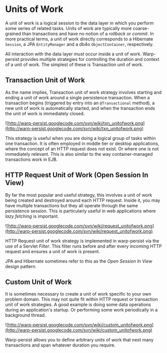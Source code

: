 # Units of Work #

A unit of work is a logical session to the data layer in which you perform some series of related tasks. Units of work are typically more coarse-grained than transactions and have no notion of a _rollback_ or _commit_. In more practical terms, a unit of work directly corresponds to a Hibernate `Session`, a JPA `EntityManager` and a db4o `ObjectContainer`, respectively.

All interaction with the data layer _must_ occur inside a unit of work. Warp-persist provides multiple strategies for controlling the duration and context of a unit of work.  The simplest of these is Transaction unit of work.


## Transaction Unit of Work ##

As the name implies, Transaction unit of work strategy involves starting and ending a unit of work around a single persistence transaction. When a transaction begins (triggered by entry into an `@Transactional` method), a new unit of work is automatically started, and when the transaction ends the unit of work is immediately closed.

![http://warp-persist.googlecode.com/svn/wiki/txn_unitofwork.png](http://warp-persist.googlecode.com/svn/wiki/txn_unitofwork.png)

This strategy is useful when you are doing a logical group of tasks within one transaction. It is often employed in middle tier or desktop applications, where the concept of an HTTP request does not exist. Or where one is not immediately relevant. This is also similar to the way container-managed transactions work in EJB.

## HTTP Request Unit of Work (Open Session In View) ##

By far the most popular and useful strategy, this involves a unit of work being created and destroyed around each HTTP request. Inside it, you may have multiple transactions but they all operate through the same persistence session. This is particularly useful in web applications where _lazy fetching_ is important.

![http://warp-persist.googlecode.com/svn/wiki/request_unitofwork.png](http://warp-persist.googlecode.com/svn/wiki/request_unitofwork.png)

HTTP Request unit of work strategy is implemented in warp-persist via the use of a Servlet _Filter_. This filter runs before and after every incoming HTTP request and ensures a unit of work is present.

JPA and Hibernate sometimes refer to this as the _Open Session In View_ design pattern.

## Custom Unit of Work ##

It is sometimes necessary to create a unit of work specific to your own problem domain. This may not quite fit within HTTP request or transaction unit of work strategies. A good example is doing some data operations during an application's startup. Or performing some work periodically in a background thread.

![http://warp-persist.googlecode.com/svn/wiki/custom_unitofwork.png](http://warp-persist.googlecode.com/svn/wiki/custom_unitofwork.png)

Warp-persist allows you to define arbitrary units of work that nest many transactions and span whatever duration you require.